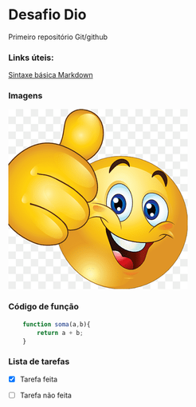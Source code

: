 # Desafio Dio

Primeiro repositório Git/github 


### Links úteis:

[Sintaxe básica Markdown](https://www.markdownguide.org/basic-syntax/)

### Imagens

[![Joinha](img/joia.png)](https://jogostorrents.site)

### Código de função

```javascript
    function soma(a,b){
        return a + b;
    }
```

### Lista de tarefas

- [x] Tarefa feita
- [ ] Tarefa não feita

